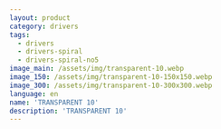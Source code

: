 ```yaml
---
layout: product
category: drivers
tags:
  - drivers
  - drivers-spiral
  - drivers-spiral-no5
image_main: /assets/img/transparent-10.webp
image_150: /assets/img/transparent-10-150x150.webp
image_300: /assets/img/transparent-10-300x300.webp
language: en
name: 'TRANSPARENT 10'
description: 'TRANSPARENT 10'
---
```

